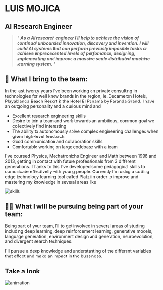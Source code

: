 # LUIS MOJICA
## AI Research Engineer


> ***" As a AI research engineer I´ll help to achieve the vision of continual unbounded innovation, discovery and invention. I will build AI systems that can perform previusly imposible tasks or achieve unprecedented levels of perfomance, designing, implementing and improve a massive scale distributed machine learning system. "***


## 🤝 What I bring to the team:

In the last twenty years I´ve been working on private consulting in technologies for well know brands in the region, ie. Decameron Hotels, Playablanca Beach Resort &  the Hotel El Panamá by Faranda Grand. I have an outgoing personality and a curious mind and 

-   Excellent research engineering skills
-   Desire to join a team and work towards an ambitious, common goal we collectively find interesting
-   The ability to autonomously solve complex engineering challenges when given high-level feedback
-   Good communication and collaboration skills
-   Comfortable working on large codebase with a team


I´ve coursed Physics, Mechatronichs Engineer and Math between 1996 and 2013, getting in contact with future professionals from 3 different generations. Thanks to this I´ve developed some pedagogical skills to comunicate effectivelly with young people. Currently I´m using a cutting edge technology learning tool called Platzi in order to improve and mastering my knowledge in several areas like



![skills](https://i.imgur.com/aZ1uHic.png)



## 🧗‍♂️ What I will be pursuing being part of your team:

Being part of your team, I´ll to get involved in several areas of studing including deep learning, deep reinforcement learning, generative models, language generation, environment design and generation, neuroevolution, and divergent search techniques.   

I´ll pursue a deep knowledge and understanting of the different variables that affect and make an impact in the bussiness.


## Take a look 

![animation](https://i.imgur.com/XRTVhqj.gif)

